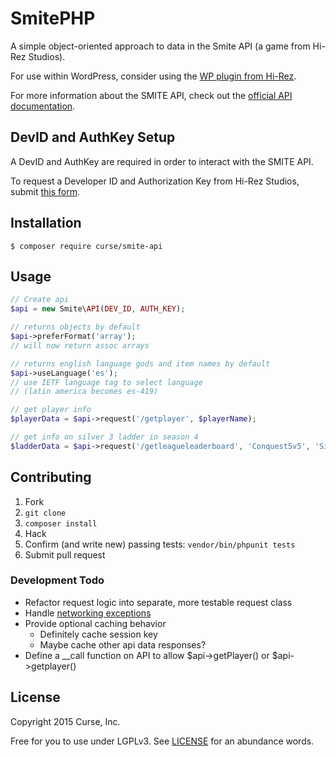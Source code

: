 # SmitePHP

A simple object-oriented approach to data in the Smite API (a game from Hi-Rez Studios).

For use within WordPress, consider using the [WP plugin from Hi-Rez](https://github.com/hirezstudios/smite-api-wp).

For more information about the SMITE API, check out the [official API documentation](https://docs.google.com/document/d/1OFS-3ocSx-1Rvg4afAnEHlT3917MAK_6eJTR6rzr-BM/).

## DevID and AuthKey Setup

A DevID and AuthKey are required in order to interact with the SMITE API.

To request a Developer ID and Authorization Key from Hi-Rez Studios, submit [this form](https://fs12.formsite.com/HiRez/form48/secure_index.html).

## Installation

```shell
$ composer require curse/smite-api
```

## Usage

```php
// Create api
$api = new Smite\API(DEV_ID, AUTH_KEY);

// returns objects by default
$api->preferFormat('array');
// will now return assoc arrays

// returns english language gods and item names by default
$api->useLanguage('es');
// use IETF language tag to select language
// (latin america becomes es-419)

// get player info
$playerData = $api->request('/getplayer', $playerName);

// get info on silver 3 ladder in season 4
$ladderData = $api->request('/getleagueleaderboard', 'Conquest5v5', 'Silver3', 4);
```

## Contributing

1. Fork
2. `git clone`
3. `composer install`
4. Hack
5. Confirm (and write new) passing tests: `vendor/bin/phpunit tests`
6. Submit pull request

### Development Todo

* Refactor request logic into separate, more testable request class
* Handle [networking exceptions](http://docs.guzzlephp.org/en/latest/quickstart.html#exceptions)
* Provide optional caching behavior
  * Definitely cache session key
  * Maybe cache other api data responses?
* Define a __call function on API to allow $api->getPlayer() or $api->getplayer()

## License

Copyright 2015 Curse, Inc.

Free for you to use under LGPLv3. See [LICENSE](LICENSE) for an abundance words.
